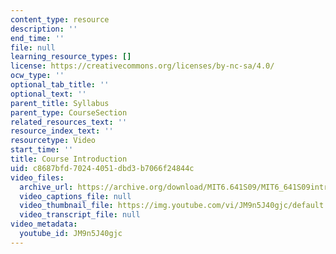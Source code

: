```yaml
---
content_type: resource
description: ''
end_time: ''
file: null
learning_resource_types: []
license: https://creativecommons.org/licenses/by-nc-sa/4.0/
ocw_type: ''
optional_tab_title: ''
optional_text: ''
parent_title: Syllabus
parent_type: CourseSection
related_resources_text: ''
resource_index_text: ''
resourcetype: Video
start_time: ''
title: Course Introduction
uid: c8687bfd-7024-4051-dbd3-b7066f24844c
video_files:
  archive_url: https://archive.org/download/MIT6.641S09/MIT6_641S09intro_300k.mp4
  video_captions_file: null
  video_thumbnail_file: https://img.youtube.com/vi/JM9n5J40gjc/default.jpg
  video_transcript_file: null
video_metadata:
  youtube_id: JM9n5J40gjc
---
```

